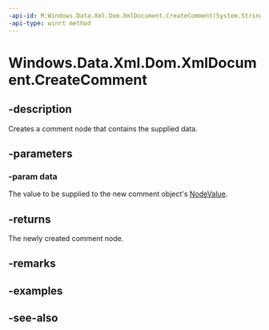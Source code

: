 ```yaml
---
-api-id: M:Windows.Data.Xml.Dom.XmlDocument.CreateComment(System.String)
-api-type: winrt method
---
```


<!-- Method syntax
public Windows.Data.Xml.Dom.XmlComment CreateComment(System.String data)
-->

# Windows.Data.Xml.Dom.XmlDocument.CreateComment

## -description
Creates a comment node that contains the supplied data.

## -parameters
### -param data
The value to be supplied to the new comment object's [NodeValue](xmlcomment_nodevalue.md).

## -returns
The newly created comment node.

## -remarks

## -examples

## -see-also
